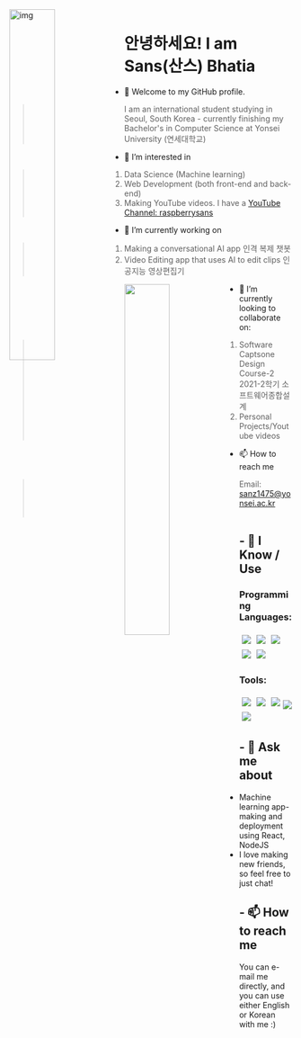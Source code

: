 <img align="left" alt="img" src="http://25.media.tumblr.com/72d5855e55a1971645b927c14debc7ce/tumblr_mtjget4P4m1ru39xmo1_500.gif" width="40%" height="auto" />
<div align="left">
<h1> 안녕하세요! I am Sans(산스) Bhatia </h1>
</div>

- 👋 Welcome to my GitHub profile.
> I am an international student studying in Seoul, South Korea - currently finishing my Bachelor's in Computer Science at Yonsei University (연세대학교) 
- 👀 I’m interested in
> 1. Data Science (Machine learning)
> 2. Web Development (both front-end and back-end)
> 3. Making YouTube videos. I have a <a href="https://www.youtube.com/channel/UC11rT-5FwqUB64nGWe3DuiQ">YouTube Channel: raspberrysans</a>
- 🌱 I’m currently working on
> 1. Making a conversational AI app 인격 복제 챗봇 <br>
> 2. Video Editing app that uses AI to edit clips 인공지능 영상편집기
<img width="40%" align="left" src="https://github-readme-stats.vercel.app/api?username=sanz1475&show_icons=true&hide_border=true" />

- 💞️ I’m currently looking to collaborate on:
> 1. Software Captsone Design Course-2 2021-2학기 소프트웨어종합설계 
> 2. Personal Projects/Youtube videos
- 📫 How to reach me
> Email: <a href="mailto:sanz1475@yonsei.ac.kr">sanz1475@yonsei.ac.kr</a>
</br> </br>
## - 🧠 I Know / Use
### Programming Languages:

<img src="https://img.shields.io/badge/-C++-black?style=for-the-badge&logo=c%2B%2B&logoColor=blue" style="margin:5px" /><img src="http://img.shields.io/badge/-python-black?style=for-the-badge&logo=python&logoColor=blue" style="margin:5px" /><img src="http://img.shields.io/badge/-c-black?style=for-the-badge&logo=c&logoColor=white" style="margin:5px" /><img src="http://img.shields.io/badge/-java-black?style=for-the-badge&logo=java&logoColor=orange" style="margin:5px" /><img src="http://img.shields.io/badge/-javascript-black?style=for-the-badge&logo=javascript" style="margin:5px" />


### Tools:

<img src="http://img.shields.io/badge/-git-black?style=for-the-badge&logo=git" style="margin:5px" /><img src="http://img.shields.io/badge/-gitgub-black?style=for-the-badge&logo=github" style="margin:5px" /><img src="http://img.shields.io/badge/-finalcut-black?style=for-the-badge&logo=unity" style="margin:5px" /><img src="http://img.shields.io/badge/-notion-black?style=for-the-badge&logo=notion" style="margin:25x" /><img src="http://img.shields.io/badge/-react-black?style=for-the-badge&logo=react&logoColor=red" style="margin:5px" />

## - 💬 Ask me about

- Machine learning app-making and deployment using React, NodeJS
- I love making new friends, so feel free to just chat!

## - 📫 How to reach me

You can e-mail me directly, and you can use either English or Korean with me :)

<!---
sanz1475/sanz1475 is a ✨ special ✨ repository because its `README.md` (this file) appears on your GitHub profile.
You can click the Preview link to take a look at your changes.
--->
